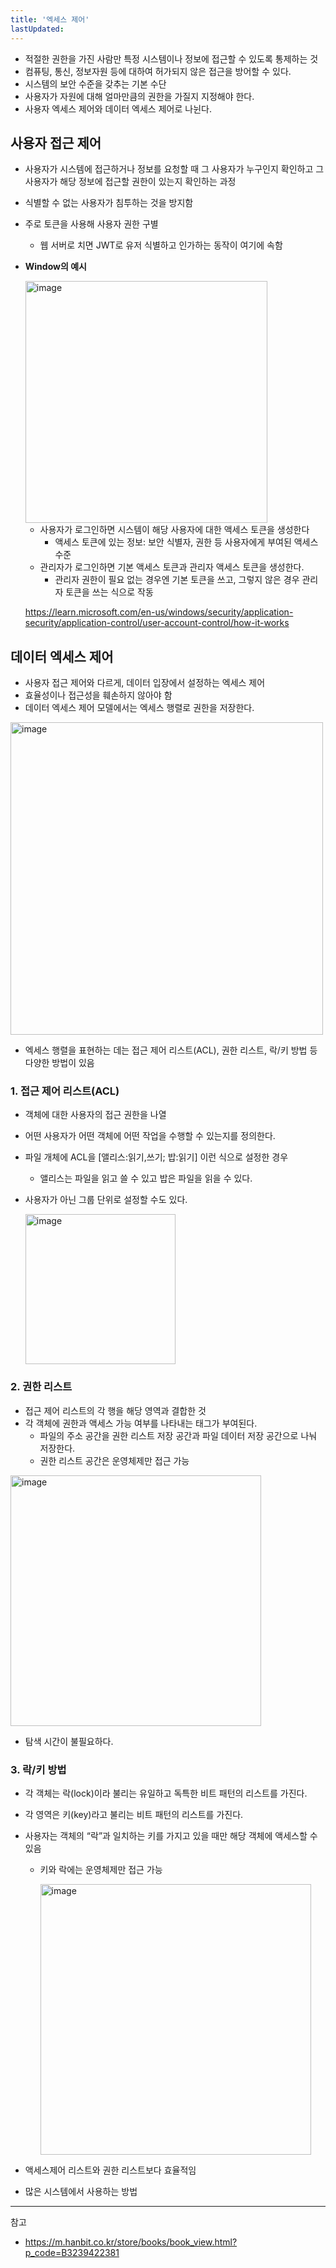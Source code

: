 ```yaml
---
title: '엑세스 제어'
lastUpdated: 
---
```


- 적절한 권한을 가진 사람만 특정 시스템이나 정보에 접근할 수 있도록 통제하는 것
- 컴퓨팅, 통신, 정보자원 등에 대하여 허가되지 않은 접근을 방어할 수 있다.
- 시스템의 보안 수준을 갖추는 기본 수단
- 사용자가 자원에 대해 얼마만큼의 권한을 가질지 지정해야 한다.
- 사용자 엑세스 제어와 데이터 엑세스 제어로 나뉜다.

## **사용자 접근 제어**

- 사용자가 시스템에 접근하거나 정보를 요청할 때 그 사용자가 누구인지 확인하고
그 사용자가 해당 정보에 접근할 권한이 있는지 확인하는 과정
- 식별할 수 없는 사용자가 침투하는 것을 방지함
- 주로 토큰을 사용해 사용자 권한 구별
    - 웹 서버로 치면 JWT로 유저 식별하고 인가하는 동작이 여기에 속함
- **Window의 예시**
    
    <img width="387" alt="image" src="https://github.com/rlaisqls/TIL/assets/81006587/2da4b3b2-80f0-4689-afbe-01adf1a0d823">

    
    - 사용자가 로그인하면 시스템이 해당 사용자에 대한 액세스 토큰을 생성한다
        - 액세스 토큰에 있는 정보: 보안 식별자, 권한 등 사용자에게 부여된 액세스 수준
    - 관리자가 로그인하면 기본 액세스 토큰과 관리자 액세스 토큰을 생성한다.
        - 관리자 권한이 필요 없는 경우엔 기본 토큰을 쓰고, 그렇지 않은 경우 관리자 토큰을 쓰는 식으로 작동
    
    https://learn.microsoft.com/en-us/windows/security/application-security/application-control/user-account-control/how-it-works
    

## 데이터 엑세스 제어

- 사용자 접근 제어와 다르게, 데이터 입장에서 설정하는 엑세스 제어
- 효율성이나 접근성을 훼손하지 않아야 함
- 데이터 엑세스 제어 모델에서는 엑세스 행렬로 권한을 저장한다.

<img width="500" alt="image" src="https://github.com/rlaisqls/TIL/assets/81006587/33ac198c-0da7-45c7-8713-19d5a4a08285">


- 엑세스 행렬을 표현하는 데는 접근 제어 리스트(ACL), 권한 리스트, 락/키 방법 등 다양한 방법이 있음

### 1. 접근 제어 리스트(ACL)

- 객체에 대한 사용자의 접근 권한을 나열
- 어떤 사용자가 어떤 객체에 어떤 작업을 수행할 수 있는지를 정의한다.
- 파일 개체에 ACL을 [앨리스:읽기,쓰기; 밥:읽기] 이런 식으로 설정한 경우
    - 앨리스는 파일을 읽고 쓸 수 있고 밥은 파일을 읽을 수 있다.
- 사용자가 아닌 그룹 단위로 설정할 수도 있다.

  <img width="240" alt="image" src="https://github.com/rlaisqls/TIL/assets/81006587/e144d4a9-ee16-4df8-a5f6-8cd1f4817368">


### 2. 권한 리스트

- 접근 제어 리스트의 각 행을 해당 영역과 결합한 것
- 각 객체에 권한과 액세스 가능 여부를 나타내는 태그가 부여된다.
    - 파일의 주소 공간을 권한 리스트 저장 공간과 파일 데이터 저장 공간으로 나눠 저장한다.
    - 권한 리스트 공간은 운영체제만 접근 가능

<img width="401" alt="image" src="https://github.com/rlaisqls/TIL/assets/81006587/958687fd-a587-4a91-857f-301255f2cac4">

- 탐색 시간이 불필요하다.

### 3. 락/키 방법

- 각 객체는 락(lock)이라 불리는 유일하고 독특한 비트 패턴의 리스트를 가진다.
- 각 영역은 키(key)라고 불리는 비트 패턴의 리스트를 가진다.
- 사용자는 객체의 “락”과 일치하는 키를 가지고 있을 때만 해당 객체에 액세스할 수 있음
    - 키와 락에는 운영체제만 접근 가능
        
        <img width="433" alt="image" src="https://github.com/rlaisqls/TIL/assets/81006587/4227f0dd-687f-4b08-882f-ba1820f117ee">

- 액세스제어 리스트와 권한 리스트보다 효율적임
- 많은 시스템에서 사용하는 방법

---
참고
- https://m.hanbit.co.kr/store/books/book_view.html?p_code=B3239422381